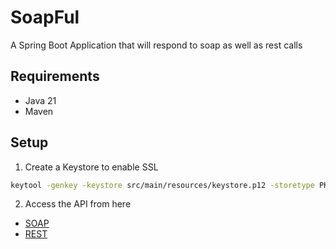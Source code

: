 # SoapFul
A Spring Boot Application that will respond to soap as well as rest calls

## Requirements
- Java 21
- Maven

## Setup

1. Create a Keystore to enable SSL

```bash
keytool -genkey -keystore src/main/resources/keystore.p12 -storetype PKCS12 -storepass changeit -alias ssl -keyalg RSA -sigalg SHA256withRSA -validity 365 -keysize 4096
```

2. Access the API from here
- [SOAP](https://localhost:443/restapi/v1/services)
- [REST](https://localhost:443/restapi/v1/swagger/index.html) 
